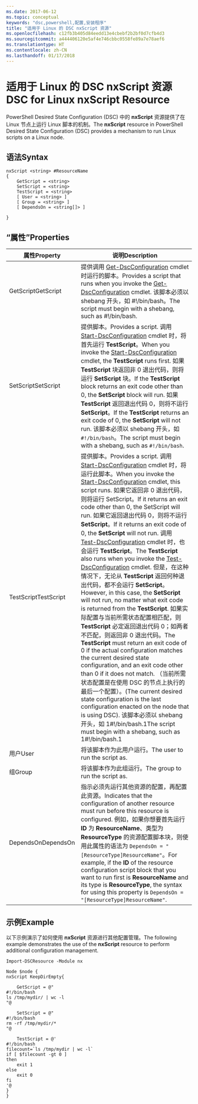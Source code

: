 ```yaml
---
ms.date: 2017-06-12
ms.topic: conceptual
keywords: "dsc,powershell,配置,安装程序"
title: "适用于 Linux 的 DSC nxScript 资源"
ms.openlocfilehash: c12fb3b405d84eedd13e4cbebf2b2bf0d7cfb4d3
ms.sourcegitcommit: a444406120e5af4e746cbbc0558fe89a7e78aef6
ms.translationtype: HT
ms.contentlocale: zh-CN
ms.lasthandoff: 01/17/2018
---
```

# <a name="dsc-for-linux-nxscript-resource"></a><span data-ttu-id="1c3e6-103">适用于 Linux 的 DSC nxScript 资源</span><span class="sxs-lookup"><span data-stu-id="1c3e6-103">DSC for Linux nxScript Resource</span></span>

<span data-ttu-id="1c3e6-104">PowerShell Desired State Configuration (DSC) 中的 **nxScript** 资源提供了在 Linux 节点上运行 Linux 脚本的机制。</span><span class="sxs-lookup"><span data-stu-id="1c3e6-104">The **nxScript** resource in PowerShell Desired State Configuration (DSC) provides a mechanism to run Linux scripts on a Linux node.</span></span>

## <a name="syntax"></a><span data-ttu-id="1c3e6-105">语法</span><span class="sxs-lookup"><span data-stu-id="1c3e6-105">Syntax</span></span>

```
nxScript <string> #ResourceName
{
    GetScript = <string>
    SetScript = <string>
    TestScript = <string>
    [ User = <string> ]
    [ Group = <string> ]
    [ DependsOn = <string[]> ]

}
```

## <a name="properties"></a><span data-ttu-id="1c3e6-106">“属性”</span><span class="sxs-lookup"><span data-stu-id="1c3e6-106">Properties</span></span>

|  <span data-ttu-id="1c3e6-107">属性</span><span class="sxs-lookup"><span data-stu-id="1c3e6-107">Property</span></span> |  <span data-ttu-id="1c3e6-108">说明</span><span class="sxs-lookup"><span data-stu-id="1c3e6-108">Description</span></span> | 
|---|---|
| <span data-ttu-id="1c3e6-109">GetScript</span><span class="sxs-lookup"><span data-stu-id="1c3e6-109">GetScript</span></span>| <span data-ttu-id="1c3e6-110">提供调用 [Get-DscConfiguration](https://technet.microsoft.com/en-us/library/dn521625.aspx) cmdlet 时运行的脚本。</span><span class="sxs-lookup"><span data-stu-id="1c3e6-110">Provides a script that runs when you invoke the [Get-DscConfiguration](https://technet.microsoft.com/en-us/library/dn521625.aspx) cmdlet.</span></span> <span data-ttu-id="1c3e6-111">该脚本必须以 shebang 开头，如 #!/bin/bash。</span><span class="sxs-lookup"><span data-stu-id="1c3e6-111">The script must begin with a shebang, such as #!/bin/bash.</span></span>| 
| <span data-ttu-id="1c3e6-112">SetScript</span><span class="sxs-lookup"><span data-stu-id="1c3e6-112">SetScript</span></span>| <span data-ttu-id="1c3e6-113">提供脚本。</span><span class="sxs-lookup"><span data-stu-id="1c3e6-113">Provides a script.</span></span> <span data-ttu-id="1c3e6-114">调用 [Start-DscConfiguration](https://technet.microsoft.com/en-us/library/dn521623.aspx) cmdlet 时，将首先运行 **TestScript**。</span><span class="sxs-lookup"><span data-stu-id="1c3e6-114">When you invoke the [Start-DscConfiguration](https://technet.microsoft.com/en-us/library/dn521623.aspx) cmdlet, the **TestScript** runs first.</span></span> <span data-ttu-id="1c3e6-115">如果 **TestScript** 块返回非 0 退出代码，则将运行 **SetScript** 块。</span><span class="sxs-lookup"><span data-stu-id="1c3e6-115">If the **TestScript** block returns an exit code other than 0, the **SetScript** block will run.</span></span> <span data-ttu-id="1c3e6-116">如果 **TestScript** 返回退出代码 0，则将不运行 **SetScript**。</span><span class="sxs-lookup"><span data-stu-id="1c3e6-116">If the **TestScript** returns an exit code of 0, the **SetScript** will not run.</span></span> <span data-ttu-id="1c3e6-117">该脚本必须以 shebang 开头，如 `#!/bin/bash`。</span><span class="sxs-lookup"><span data-stu-id="1c3e6-117">The script must begin with a shebang, such as `#!/bin/bash`.</span></span>| 
| <span data-ttu-id="1c3e6-118">TestScript</span><span class="sxs-lookup"><span data-stu-id="1c3e6-118">TestScript</span></span>| <span data-ttu-id="1c3e6-119">提供脚本。</span><span class="sxs-lookup"><span data-stu-id="1c3e6-119">Provides a script.</span></span> <span data-ttu-id="1c3e6-120">调用 [Start-DscConfiguration](https://technet.microsoft.com/en-us/library/dn521623.aspx) cmdlet 时，将运行此脚本。</span><span class="sxs-lookup"><span data-stu-id="1c3e6-120">When you invoke the [Start-DscConfiguration](https://technet.microsoft.com/en-us/library/dn521623.aspx) cmdlet, this script runs.</span></span> <span data-ttu-id="1c3e6-121">如果它返回非 0 退出代码，则将运行 SetScript。</span><span class="sxs-lookup"><span data-stu-id="1c3e6-121">If it returns an exit code other than 0, the SetScript will run.</span></span> <span data-ttu-id="1c3e6-122">如果它返回退出代码 0，则将不运行 **SetScript**。</span><span class="sxs-lookup"><span data-stu-id="1c3e6-122">If it returns an exit code of 0, the **SetScript** will not run.</span></span> <span data-ttu-id="1c3e6-123">调用 [Test-DscConfiguration](https://technet.microsoft.com/en-us/library/dn407382.aspx) cmdlet 时，也会运行 **TestScript**。</span><span class="sxs-lookup"><span data-stu-id="1c3e6-123">The **TestScript** also runs when you invoke the [Test-DscConfiguration](https://technet.microsoft.com/en-us/library/dn407382.aspx) cmdlet.</span></span> <span data-ttu-id="1c3e6-124">但是，在这种情况下，无论从 **TestScript** 返回何种退出代码，都不会运行 **SetScript**。</span><span class="sxs-lookup"><span data-stu-id="1c3e6-124">However, in this case, the **SetScript** will not run, no matter what exit code is returned from the **TestScript**.</span></span> <span data-ttu-id="1c3e6-125">如果实际配置与当前所需状态配置相匹配，则 **TestScript** 必定返回退出代码 0；如两者不匹配，则返回非 0 退出代码。</span><span class="sxs-lookup"><span data-stu-id="1c3e6-125">The **TestScript** must return an exit code of 0 if the actual configuration matches the current desired state configuration, and an exit code other than 0 if it does not match.</span></span> <span data-ttu-id="1c3e6-126">（当前所需状态配置是在使用 DSC 的节点上执行的最后一个配置）。</span><span class="sxs-lookup"><span data-stu-id="1c3e6-126">(The current desired state configuration is the last configuration enacted on the node that is using DSC).</span></span> <span data-ttu-id="1c3e6-127">该脚本必须以 shebang 开头，如 1#!/bin/bash.1</span><span class="sxs-lookup"><span data-stu-id="1c3e6-127">The script must begin with a shebang, such as 1#!/bin/bash.1</span></span>| 
| <span data-ttu-id="1c3e6-128">用户</span><span class="sxs-lookup"><span data-stu-id="1c3e6-128">User</span></span>| <span data-ttu-id="1c3e6-129">将该脚本作为此用户运行。</span><span class="sxs-lookup"><span data-stu-id="1c3e6-129">The user to run the script as.</span></span>| 
| <span data-ttu-id="1c3e6-130">组</span><span class="sxs-lookup"><span data-stu-id="1c3e6-130">Group</span></span>| <span data-ttu-id="1c3e6-131">将该脚本作为此组运行。</span><span class="sxs-lookup"><span data-stu-id="1c3e6-131">The group to run the script as.</span></span>| 
| <span data-ttu-id="1c3e6-132">DependsOn</span><span class="sxs-lookup"><span data-stu-id="1c3e6-132">DependsOn</span></span> | <span data-ttu-id="1c3e6-133">指示必须先运行其他资源的配置，再配置此资源。</span><span class="sxs-lookup"><span data-stu-id="1c3e6-133">Indicates that the configuration of another resource must run before this resource is configured.</span></span> <span data-ttu-id="1c3e6-134">例如，如果你想要首先运行 **ID** 为 **ResourceName**、类型为 **ResourceType** 的资源配置脚本块，则使用此属性的语法为 `DependsOn = "[ResourceType]ResourceName"`。</span><span class="sxs-lookup"><span data-stu-id="1c3e6-134">For example, if the **ID** of the resource configuration script block that you want to run first is **ResourceName** and its type is **ResourceType**, the syntax for using this property is `DependsOn = "[ResourceType]ResourceName"`.</span></span>| 

## <a name="example"></a><span data-ttu-id="1c3e6-135">示例</span><span class="sxs-lookup"><span data-stu-id="1c3e6-135">Example</span></span>

<span data-ttu-id="1c3e6-136">以下示例演示了如何使用 **nxScript** 资源进行其他配置管理。</span><span class="sxs-lookup"><span data-stu-id="1c3e6-136">The following example demonstrates the use of the **nxScript** resource to perform additional configuration management.</span></span>

```
Import-DSCResource -Module nx 

Node $node {
nxScript KeepDirEmpty{

    GetScript = @"
#!/bin/bash
ls /tmp/mydir/ | wc -l
"@

    SetScript = @"
#!/bin/bash
rm -rf /tmp/mydir/*
"@

    TestScript = @'
#!/bin/bash
filecount=`ls /tmp/mydir | wc -l`
if [ $filecount -gt 0 ]
then
    exit 1
else
    exit 0
fi
'@
} 
}
```

